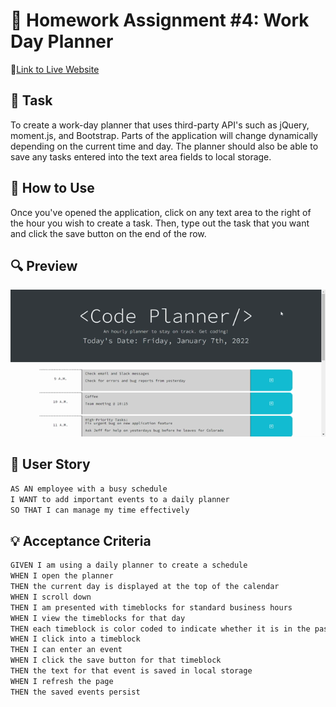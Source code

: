 # 📝 Homework Assignment #4: Work Day Planner

📌[Link to Live Website](https://awidener3.github.io/work-day-scheduler/)

## 🔨 Task
To create a work-day planner that uses third-party API's such as jQuery, moment.js, and Bootstrap. Parts of the application will change dynamically depending on the current time and day. The planner should also be able to save any tasks entered into the text area fields to local storage.

## 📎 How to Use
Once you've opened the application, click on any text area to the right of the hour you wish to create a task. Then, type out the task that you want and click the save button on the end of the row.

## 🔍 Preview
![A gif of the planner in action!](assets/images/work-day-scheduler-preview.gif)

## 📝 User Story
```md
AS AN employee with a busy schedule
I WANT to add important events to a daily planner
SO THAT I can manage my time effectively
```

## 💡 Acceptance Criteria
```md
GIVEN I am using a daily planner to create a schedule
WHEN I open the planner
THEN the current day is displayed at the top of the calendar
WHEN I scroll down
THEN I am presented with timeblocks for standard business hours
WHEN I view the timeblocks for that day
THEN each timeblock is color coded to indicate whether it is in the past, present, or future
WHEN I click into a timeblock
THEN I can enter an event
WHEN I click the save button for that timeblock
THEN the text for that event is saved in local storage
WHEN I refresh the page
THEN the saved events persist
```
